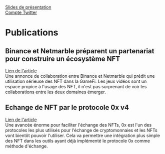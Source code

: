 [Slides de présentation](https://github.com/tazalapizza/vtecl/blob/gh-pages/NFT%20VTECL.pdf) <br/>
[Compte Twitter](https://twitter.com/AM_NFT_VT)

# Publications

## Binance et Netmarble préparent un partenariat pour construire un écosystème NFT
[Lien de l'article](https://www.binance.com/en/blog/markets/binance-and-netmarble-fc-sign-mou-for-strategic-partnership-to-build-a-global-p2e-and-nft-ecosystem-421499824684903403) <br/>
Une annonce de collaboration entre Binance et Netmarble qui prédit une utilisation sérieuse des NFT dans la GameFi. Les jeux vidéos sont un espace propice à l'usage des NFT, il n'est pas surprenant de voir les collaborations entre les deux domaines émerger.

## Echange de NFT par le protocole 0x v4
[Lien de l'article](https://blog.0x.org/introducing-multi-chain-nft-swaps/) <br/>
Une avancée énorme pour faciliter l'échange des NFTs, 0x est l'un des protocoles les plus utilisés pour l'échange de cryptomonnaies et les NFTs vont bientôt pouvoir l'utiliser. Cela va permettre une intégration plus simple des NFT dans les outils ayant déjà implémenté le protocole 0x comme méthode d'échange.

<!--
**Bold** and _Italic_ and `Code` text

[Link](url) and ![Image](src)

For more details see [Basic writing and formatting syntax](https://docs.github.com/en/github/writing-on-github/getting-started-with-writing-and-formatting-on-github/basic-writing-and-formatting-syntax).

### Jekyll Themes

Your Pages site will use the layout and styles from the Jekyll theme you have selected in your [repository settings](https://github.com/tazalapizza/vtecl/settings/pages). The name of this theme is saved in the Jekyll `_config.yml` configuration file.

### Support or Contact

Having trouble with Pages? Check out our [documentation](https://docs.github.com/categories/github-pages-basics/) or [contact support](https://support.github.com/contact) and we’ll help you sort it out.
-->
